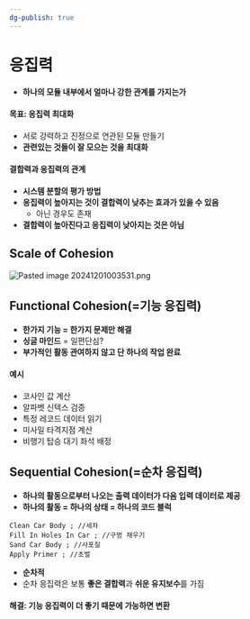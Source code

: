 ```yaml
---
dg-publish: true
---
```



# 응집력
- **하나의 모듈 내부에서 얼마나 강한 관계를 가지는가**
#### 목표: 응집력 최대화
- 서로 강력하고 진정으로 연관된 모듈 만들기
- **관련있는 것들이 잘 모으는 것을 최대화**
#### 결합력과 응집력의 관계
- **시스템 분할의 평가 방법**
- **응집력이 높아지는 것이 결합력이 낮추는 효과가 있을 수 있음**
	- 아닌 경우도 존재
- **결합력이 높아진다고 응집력이 낮아지는 것은 아님**


## Scale of Cohesion
![Pasted image 20241201003531.png](/img/user/Image/Pasted%20image%2020241201003531.png)


## Functional Cohesion(=기능 응집력)
- **한가지 기능 = 한가지 문제만 해결**
- **싱글 마인드** = 일편단심?
- **부가적인 활동 관여하지 않고 단 하나의 작업 완료**
#### 예시
- 코사인 값 계산
- 알파벳 신텍스 검증
- 특정 레코드 데이터 읽기
- 미사일 타격지점 계산
- 비행기 탑승 대기 좌석 배정

## Sequential Cohesion(=순차 응집력)
- **하나의 활동으로부터 나오는 출력 데이터가 다음 입력 데이터로 제공**
- **하나의 활동 = 하나의 상태 = 하나의 코드 블럭**
```
Clean Car Body ; //세차
Fill In Holes In Car ; //구멍 채우기
Sand Car Body ; //사포질
Apply Primer ; //초벌
```
- **순차적**
- 순차 응집력은 보통 **좋은 결합력**과 **쉬운 유지보수**를 가짐
#### 해결: 기능 응집력이 더 좋기 때문에 가능하면 변환